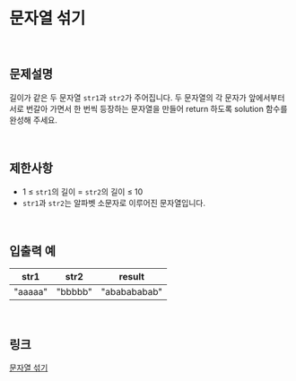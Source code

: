 # 문자열 섞기

<br>

## 문제설명
길이가 같은 두 문자열 `str1`과 `str2`가 주어집니다. 두 문자열의 각 문자가 앞에서부터 서로 번갈아 가면서 한 번씩 등장하는 문자열을 만들어 return 하도록 solution 함수를 완성해 주세요.

<br>

## 제한사항
- 1 ≤ `str1`의 길이 = `str2`의 길이 ≤ 10
- `str1`과 `str2`는 알파벳 소문자로 이루어진 문자열입니다.

<br>

## 입출력 예
| str1 | str2 | result |
|---|---|---|
| "aaaaa" | "bbbbb" | "ababababab" |

<br>

## 링크
[문자열 섞기](https://school.programmers.co.kr/learn/courses/30/lessons/181942)
